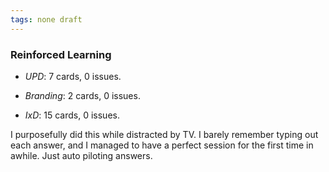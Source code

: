 ```yaml
---
tags: none draft
---
```


### Reinforced Learning

* *UPD*: 7 cards, 0 issues.

* *Branding*: 2 cards, 0 issues.

* *IxD*: 15 cards, 0 issues.

I purposefully did this while distracted by TV. I barely remember typing out each answer, and I managed to have a perfect session for the first time in awhile. Just auto piloting answers. 
